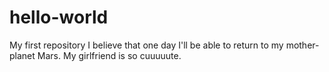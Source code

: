# hello-world
My first repository
I believe that one day I'll be able to return to my mother-planet Mars.
My girlfriend is so cuuuuute.

